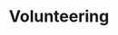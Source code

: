 ---
permalink: /volunteering/
title: "Volunteering"
excerpt: "About Us"
author_profile: true
redirect_from: 
  - /volunteering/
  - /volunteering.html
---